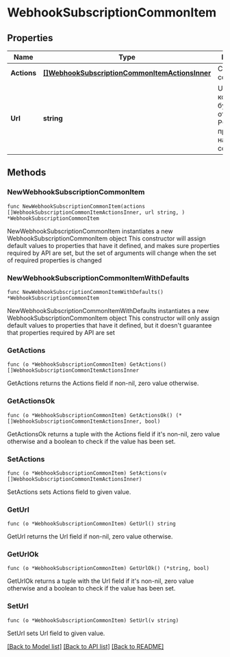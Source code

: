 # WebhookSubscriptionCommonItem

## Properties

Name | Type | Description | Notes
------------ | ------------- | ------------- | -------------
**Actions** | [**[]WebhookSubscriptionCommonItemActionsInner**](WebhookSubscriptionCommonItemActionsInner.md) | Cписок событий | 
**Url** | **string** | URL, на который будет отправляться POST запрос при наступлении события | 

## Methods

### NewWebhookSubscriptionCommonItem

`func NewWebhookSubscriptionCommonItem(actions []WebhookSubscriptionCommonItemActionsInner, url string, ) *WebhookSubscriptionCommonItem`

NewWebhookSubscriptionCommonItem instantiates a new WebhookSubscriptionCommonItem object
This constructor will assign default values to properties that have it defined,
and makes sure properties required by API are set, but the set of arguments
will change when the set of required properties is changed

### NewWebhookSubscriptionCommonItemWithDefaults

`func NewWebhookSubscriptionCommonItemWithDefaults() *WebhookSubscriptionCommonItem`

NewWebhookSubscriptionCommonItemWithDefaults instantiates a new WebhookSubscriptionCommonItem object
This constructor will only assign default values to properties that have it defined,
but it doesn't guarantee that properties required by API are set

### GetActions

`func (o *WebhookSubscriptionCommonItem) GetActions() []WebhookSubscriptionCommonItemActionsInner`

GetActions returns the Actions field if non-nil, zero value otherwise.

### GetActionsOk

`func (o *WebhookSubscriptionCommonItem) GetActionsOk() (*[]WebhookSubscriptionCommonItemActionsInner, bool)`

GetActionsOk returns a tuple with the Actions field if it's non-nil, zero value otherwise
and a boolean to check if the value has been set.

### SetActions

`func (o *WebhookSubscriptionCommonItem) SetActions(v []WebhookSubscriptionCommonItemActionsInner)`

SetActions sets Actions field to given value.


### GetUrl

`func (o *WebhookSubscriptionCommonItem) GetUrl() string`

GetUrl returns the Url field if non-nil, zero value otherwise.

### GetUrlOk

`func (o *WebhookSubscriptionCommonItem) GetUrlOk() (*string, bool)`

GetUrlOk returns a tuple with the Url field if it's non-nil, zero value otherwise
and a boolean to check if the value has been set.

### SetUrl

`func (o *WebhookSubscriptionCommonItem) SetUrl(v string)`

SetUrl sets Url field to given value.



[[Back to Model list]](../README.md#documentation-for-models) [[Back to API list]](../README.md#documentation-for-api-endpoints) [[Back to README]](../README.md)


